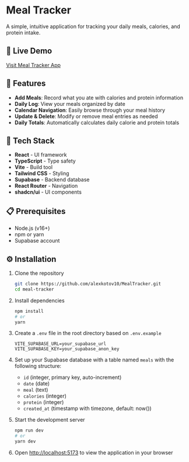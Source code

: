 # Meal Tracker

A simple, intuitive application for tracking your daily meals, calories, and protein intake.

## 🔗 Live Demo

[Visit Meal Tracker App](https://meal-tracker-gules-iota.vercel.app/)

## 🌟 Features

- **Add Meals**: Record what you ate with calories and protein information
- **Daily Log**: View your meals organized by date
- **Calendar Navigation**: Easily browse through your meal history
- **Update & Delete**: Modify or remove meal entries as needed
- **Daily Totals**: Automatically calculates daily calorie and protein totals

## 🚀 Tech Stack

- **React** - UI framework
- **TypeScript** - Type safety
- **Vite** - Build tool
- **Tailwind CSS** - Styling
- **Supabase** - Backend database
- **React Router** - Navigation
- **shadcn/ui** - UI components

## 📋 Prerequisites

- Node.js (v16+)
- npm or yarn
- Supabase account

## ⚙️ Installation

1. Clone the repository

   ```bash
   git clone https://github.com/alexkotov10/MealTracker.git
   cd meal-tracker
   ```

2. Install dependencies

   ```bash
   npm install
   # or
   yarn
   ```

3. Create a `.env` file in the root directory based on `.env.example`

   ```
   VITE_SUPABASE_URL=your_supabase_url
   VITE_SUPABASE_KEY=your_supabase_anon_key
   ```

4. Set up your Supabase database with a table named `meals` with the following structure:

   - `id` (integer, primary key, auto-increment)
   - `date` (date)
   - `meal` (text)
   - `calories` (integer)
   - `protein` (integer)
   - `created_at` (timestamp with timezone, default: now())

5. Start the development server

   ```bash
   npm run dev
   # or
   yarn dev
   ```

6. Open [http://localhost:5173](http://localhost:5173) to view the application in your browser
